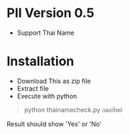 # PII Version 0.5
- Support Thai Name 

# Installation
- Download This  as zip file
- Extract file
- Execute  with python 

>python thainamecheck.py กมลทิพย์
>

Result should show 'Yes' or 'No'
